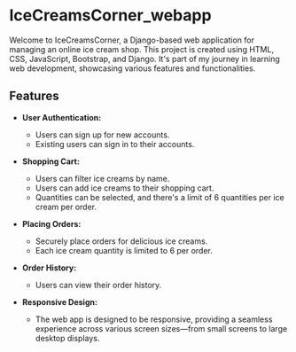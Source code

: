 # IceCreamsCorner_webapp

Welcome to IceCreamsCorner, a Django-based web application for managing an online ice cream shop. This project is created using HTML, CSS, JavaScript, Bootstrap, and Django. It's part of my journey in learning web development, showcasing various features and functionalities.

## Features

- **User Authentication:**
  - Users can sign up for new accounts.
  - Existing users can sign in to their accounts.

- **Shopping Cart:**
  - Users can filter ice creams by name.
  - Users can add ice creams to their shopping cart.
  - Quantities can be selected, and there's a limit of 6 quantities per ice cream per order.

- **Placing Orders:**
  - Securely place orders for delicious ice creams.
  - Each ice cream quantity is limited to 6 per order.

- **Order History:**
  - Users can view their order history.

- **Responsive Design:**
  - The web app is designed to be responsive, providing a seamless experience across various screen sizes—from small screens to large desktop displays.

